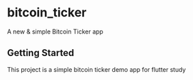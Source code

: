 # bitcoin_ticker

A new & simple Bitcoin Ticker app

## Getting Started

This project is a simple bitcoin ticker demo app for flutter study